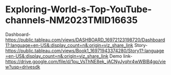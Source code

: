 # Exploring-World-s-Top-YouTube-channels-NM2023TMID16635
Dashboard-https://public.tableau.com/views/DASHBOARD_16972123198720/Dashboard1?:language=en-US&:display_count=n&:origin=viz_share_link
Story-https://public.tableau.com/views/Book1_16971943374280/Story1?:language=en-US&:display_count=n&:origin=viz_share_link
Demo link-https://drive.google.com/file/d/1pu_VsThNE8ek_jACNyJyqhr4wWBlB4gp/view?usp=drivesdk
